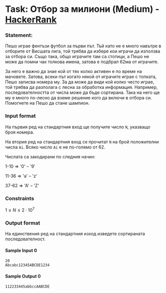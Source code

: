 # Task: Отбор за милиони (Medium) - [HackerRank](<https://www.hackerrank.com/contests/sda-hw-2-2023/challenges/coachsort>)


### Statement:

Пешо играе фентъзи футбол за първи път. Тъй като не е много навътре в отборите от Висшата лига, той трябва да избере кои играчи да използва за отбора си. Също така, общо играчите там са стотици, а Пешо не може да помни чак толкова имена, затова е подбрал 62ма от играчите.

За него е важно да знае кой от тях колко активен е по време на мачовете. Затова, всеки път когато някой от играчите играе с топката, Пешо записва номера му. За да може да види кой колко често играе, той трябва да разполага с лесна за обработка информация. Например, последователността от числа може да бъде сортирана. Така на него ще му е много по-лесно да вземе решение кого да включи в отбора си. Помогнете на Пешо да стане шампион.


### Input format

На първия ред на стандартния вход ще получите число ```N```, указващо броя номера.

На втория ред на стандартния вход се прочитат ```N``` на брой положителни числа ```Ai```. Всяко число ```Ai``` е не по-голямо от 62. 

Числата са закодирани по следния начин:

1-10 =&gt; '0' – '9'

11-36 =&gt; 'a' – 'z'

37-62 =&gt; 'A' – 'Z'


### Constraints

$1 \le N \le 2 \cdot 10^7$

### Output format

На единствения ред на стандартния изход изведете сортираната последователност.

#### Sample Input 0
```
20
Abcabc12345ABCDE1234
```

#### Sample Output 0
```
112233445abbccAABCDE
```
